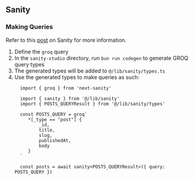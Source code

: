 ## Sanity

### Making Queries
Refer to this [post](https://www.sanity.io/learn/course/typescripted-content/adding-generated-types-to-your-front-end) on Sanity for more information.

1. Define the `groq` query
2. In the `sanity-studio` directory, run `bun run codegen` to generate GROQ query types
3. The generated types will be added to `@/lib/sanity/types.ts`
4. Use the generated types to make queries as such:
   ```
	 import { groq } from 'next-sanity'

	 import { sanity } from '@/lib/sanity'
	 import { POSTS_QUERYResult } from '@/lib/sanity/types'

	 const POSTS_QUERY = groq`
		*[_type == "post"] {
			_id,
			title,
			slug,
			publishedAt,
			body
		}
	 `

	 const posts = await sanity<POSTS_QUERYResult>({ query: POSTS_QUERY })
	 ```

